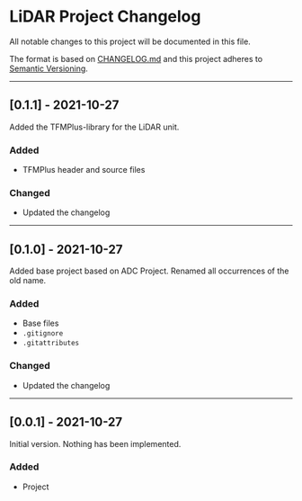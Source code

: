 # LiDAR Project Changelog

All notable changes to this project will be documented in this file.

The format is based on [CHANGELOG.md](http://changelog.md/)
and this project adheres to [Semantic Versioning](http://semver.org/).

<!-- 
TEMPLATE

## [major.minor.patch] - yyyy-mm-dd

A message that notes the main changes in the update.

### Added

### Changed

### Deprecated

### Fixed

### Removed

### Security

_______________________________________________________________________________
 
 -->

<!--
EXAMPLE

## [0.2.0] - 2021-06-02

Lorem Ipsum dolor sit amet.

### Added

- Cat pictures hidden in the library
- Added beeswax to the gears

### Changed

- Updated localisation files

-->

_______________________________________________________________________________

## [0.1.1] - 2021-10-27

Added the TFMPlus-library for the LiDAR unit.

### Added

- TFMPlus header and source files

### Changed

- Updated the changelog

_______________________________________________________________________________

## [0.1.0] - 2021-10-27

Added base project based on ADC Project. Renamed all occurrences of the old name.

### Added

- Base files
- `.gitignore`
- `.gitattributes`

### Changed

- Updated the changelog

_______________________________________________________________________________

## [0.0.1] - 2021-10-27

Initial version. Nothing has been implemented.

### Added

- Project

